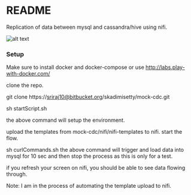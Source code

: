 # README #


Replication of data between mysql and cassandra/hive using nifi.

![alt text](https://bytebucket.org/skadimisetty/mock-cdc/raw/0aab5a05bef639e0f94258deefec4b932074f9e3/Nifi-flow.png)



### Setup ###

Make sure to install docker and docker-compose or use http://labs.play-with-docker.com/

clone the repo.

git clone https://sriraj10@bitbucket.org/skadimisetty/mock-cdc.git

sh startScript.sh

the above command will setup the environment.

upload the templates from mock-cdc/nifi/nifi-templates to nifi. 
start the flow.

sh curlCommands.sh 
the above command will trigger and load data into mysql for 10 sec and then stop the process as this is only for a test.

if you refresh your screen on nifi, you should be able to see data flowing through.

Note: I am in the process of automating the template upload to nifi.


